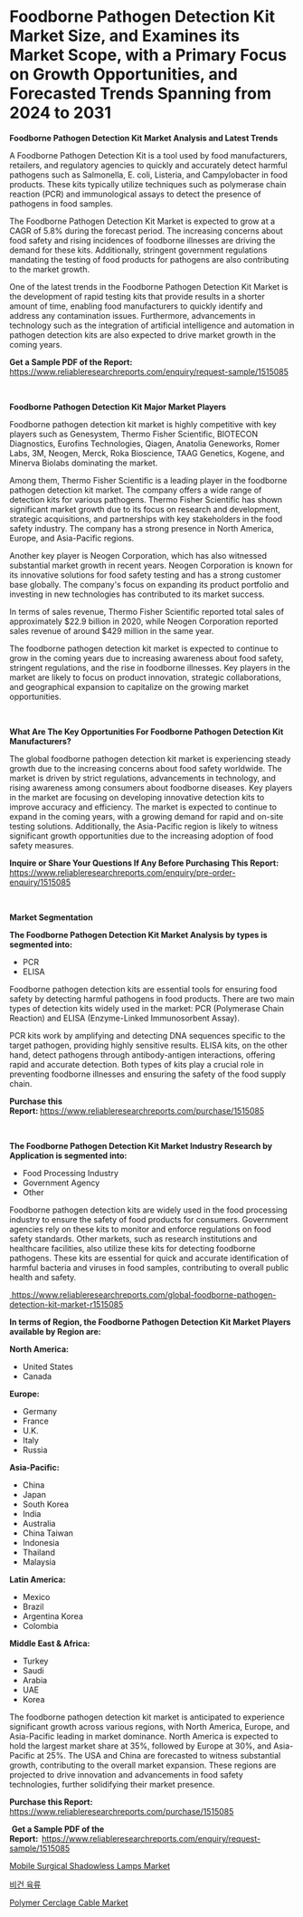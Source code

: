 <p><h1>Foodborne Pathogen Detection Kit Market Size, and Examines its Market Scope, with a Primary Focus on Growth Opportunities, and Forecasted Trends Spanning from 2024 to 2031</h1></p><p><strong>Foodborne Pathogen Detection Kit Market Analysis and Latest Trends</strong></p>
<p><p>A Foodborne Pathogen Detection Kit is a tool used by food manufacturers, retailers, and regulatory agencies to quickly and accurately detect harmful pathogens such as Salmonella, E. coli, Listeria, and Campylobacter in food products. These kits typically utilize techniques such as polymerase chain reaction (PCR) and immunological assays to detect the presence of pathogens in food samples.</p><p>The Foodborne Pathogen Detection Kit Market is expected to grow at a CAGR of 5.8% during the forecast period. The increasing concerns about food safety and rising incidences of foodborne illnesses are driving the demand for these kits. Additionally, stringent government regulations mandating the testing of food products for pathogens are also contributing to the market growth.</p><p>One of the latest trends in the Foodborne Pathogen Detection Kit Market is the development of rapid testing kits that provide results in a shorter amount of time, enabling food manufacturers to quickly identify and address any contamination issues. Furthermore, advancements in technology such as the integration of artificial intelligence and automation in pathogen detection kits are also expected to drive market growth in the coming years.</p></p>
<p><strong>Get a Sample PDF of the Report:&nbsp;</strong> <a href="https://www.reliableresearchreports.com/enquiry/request-sample/1515085">https://www.reliableresearchreports.com/enquiry/request-sample/1515085</a></p>
<p>&nbsp;</p>
<p><strong>Foodborne Pathogen Detection Kit Major Market Players</strong></p>
<p><p>Foodborne pathogen detection kit market is highly competitive with key players such as Genesystem, Thermo Fisher Scientific, BIOTECON Diagnostics, Eurofins Technologies, Qiagen, Anatolia Geneworks, Romer Labs, 3M, Neogen, Merck, Roka Bioscience, TAAG Genetics, Kogene, and Minerva Biolabs dominating the market.</p><p>Among them, Thermo Fisher Scientific is a leading player in the foodborne pathogen detection kit market. The company offers a wide range of detection kits for various pathogens. Thermo Fisher Scientific has shown significant market growth due to its focus on research and development, strategic acquisitions, and partnerships with key stakeholders in the food safety industry. The company has a strong presence in North America, Europe, and Asia-Pacific regions.</p><p>Another key player is Neogen Corporation, which has also witnessed substantial market growth in recent years. Neogen Corporation is known for its innovative solutions for food safety testing and has a strong customer base globally. The company's focus on expanding its product portfolio and investing in new technologies has contributed to its market success.</p><p>In terms of sales revenue, Thermo Fisher Scientific reported total sales of approximately $22.9 billion in 2020, while Neogen Corporation reported sales revenue of around $429 million in the same year.</p><p>The foodborne pathogen detection kit market is expected to continue to grow in the coming years due to increasing awareness about food safety, stringent regulations, and the rise in foodborne illnesses. Key players in the market are likely to focus on product innovation, strategic collaborations, and geographical expansion to capitalize on the growing market opportunities.</p></p>
<p>&nbsp;</p>
<p><strong>What Are The Key Opportunities For Foodborne Pathogen Detection Kit Manufacturers?</strong></p>
<p><p>The global foodborne pathogen detection kit market is experiencing steady growth due to the increasing concerns about food safety worldwide. The market is driven by strict regulations, advancements in technology, and rising awareness among consumers about foodborne diseases. Key players in the market are focusing on developing innovative detection kits to improve accuracy and efficiency. The market is expected to continue to expand in the coming years, with a growing demand for rapid and on-site testing solutions. Additionally, the Asia-Pacific region is likely to witness significant growth opportunities due to the increasing adoption of food safety measures.</p></p>
<p><strong>Inquire or Share Your Questions If Any Before Purchasing This Report:</strong> <a href="https://www.reliableresearchreports.com/enquiry/pre-order-enquiry/1515085">https://www.reliableresearchreports.com/enquiry/pre-order-enquiry/1515085</a></p>
<p>&nbsp;</p>
<p><strong>Market Segmentation</strong></p>
<p><strong>The Foodborne Pathogen Detection Kit Market Analysis by types is segmented into:</strong></p>
<p><ul><li>PCR</li><li>ELISA</li></ul></p>
<p><p>Foodborne pathogen detection kits are essential tools for ensuring food safety by detecting harmful pathogens in food products. There are two main types of detection kits widely used in the market: PCR (Polymerase Chain Reaction) and ELISA (Enzyme-Linked Immunosorbent Assay). </p><p>PCR kits work by amplifying and detecting DNA sequences specific to the target pathogen, providing highly sensitive results. ELISA kits, on the other hand, detect pathogens through antibody-antigen interactions, offering rapid and accurate detection. Both types of kits play a crucial role in preventing foodborne illnesses and ensuring the safety of the food supply chain.</p></p>
<p><strong>Purchase this Report:&nbsp;</strong><a href="https://www.reliableresearchreports.com/purchase/1515085">https://www.reliableresearchreports.com/purchase/1515085</a></p>
<p>&nbsp;</p>
<p><strong>The Foodborne Pathogen Detection Kit Market Industry Research by Application is segmented into:</strong></p>
<p><ul><li>Food Processing Industry</li><li>Government Agency</li><li>Other</li></ul></p>
<p><p>Foodborne pathogen detection kits are widely used in the food processing industry to ensure the safety of food products for consumers. Government agencies rely on these kits to monitor and enforce regulations on food safety standards. Other markets, such as research institutions and healthcare facilities, also utilize these kits for detecting foodborne pathogens. These kits are essential for quick and accurate identification of harmful bacteria and viruses in food samples, contributing to overall public health and safety.</p></p>
<p><a href="https://www.reliableresearchreports.com/global-foodborne-pathogen-detection-kit-market-r1515085">&nbsp;https://www.reliableresearchreports.com/global-foodborne-pathogen-detection-kit-market-r1515085</a></p>
<p><strong>In terms of Region, the Foodborne Pathogen Detection Kit Market Players available by Region are:</strong></p>
<p>
    <p> <strong> North America: </strong>
        <ul>
            <li>United States</li>
            <li>Canada</li>
        </ul>
        </p> 
    <p> <strong> Europe: </strong>
        <ul>
            <li>Germany</li>
            <li>France</li>
            <li>U.K.</li>
            <li>Italy</li>
            <li>Russia</li>
        </ul>
        </p> 
    <p> <strong> Asia-Pacific: </strong>
        <ul>
            <li>China</li>
            <li>Japan</li>
            <li>South Korea</li>
            <li>India</li>
            <li>Australia</li>
            <li>China Taiwan</li>
            <li>Indonesia</li>
            <li>Thailand</li>
            <li>Malaysia</li>
        </ul>
        </p> 
    <p> <strong> Latin America: </strong>
        <ul>
            <li>Mexico</li>
            <li>Brazil</li>
            <li>Argentina Korea</li>
            <li>Colombia</li>
        </ul>
        </p> 
    <p> <strong> Middle East & Africa: </strong>
        <ul>
            <li>Turkey</li>
            <li>Saudi</li>
            <li>Arabia</li>
            <li>UAE</li>
            <li>Korea</li>
        </ul>
    </p>
    </p>
<p><p>The foodborne pathogen detection kit market is anticipated to experience significant growth across various regions, with North America, Europe, and Asia-Pacific leading in market dominance. North America is expected to hold the largest market share at 35%, followed by Europe at 30%, and Asia-Pacific at 25%. The USA and China are forecasted to witness substantial growth, contributing to the overall market expansion. These regions are projected to drive innovation and advancements in food safety technologies, further solidifying their market presence.</p></p>
<p><strong>Purchase this Report: </strong><a href="https://www.reliableresearchreports.com/purchase/1515085">https://www.reliableresearchreports.com/purchase/1515085</a></p>
<p>&nbsp;<strong>Get a Sample PDF of the Report:&nbsp;&nbsp;</strong><a href="https://www.reliableresearchreports.com/enquiry/request-sample/1515085">https://www.reliableresearchreports.com/enquiry/request-sample/1515085</a></p>
<p><strong></strong></p>
<p><p><a href="https://github.com/muhammadasraf467/Market-Research-Report-List-1/blob/main/mobile-surgical-shadowless-lamps-market.md">Mobile Surgical Shadowless Lamps Market</a></p><p><a href="https://github.com/mdmazharulnwr786/Market-Research-Report-List-2/blob/main/679880077651.md">비건 육류</a></p><p><a href="https://github.com/sosoelmasry38/Market-Research-Report-List-1/blob/main/polymer-cerclage-cable-market.md">Polymer Cerclage Cable Market</a></p></p>